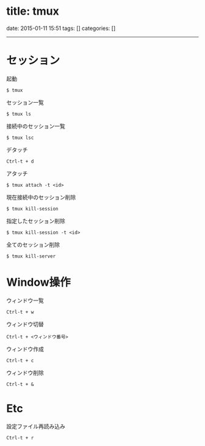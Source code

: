 title: tmux
==========
date: 2015-01-11 15:51
tags: []
categories: []
- - -

# セッション

起動
```
$ tmux
```
セッション一覧
```
$ tmux ls
```
接続中のセッション一覧
```
$ tmux lsc
```
デタッチ
```
Ctrl-t + d
```
アタッチ
```
$ tmux attach -t <id>
```
現在接続中のセッション削除
```
$ tmux kill-session
```
指定したセッション削除
```
$ tmux kill-session -t <id>
```
全てのセッション削除
```
$ tmux kill-server
```

# Window操作

ウィンドウ一覧
```
Ctrl-t + w
```
ウィンドウ切替
```
Ctrl-t + <ウィンドウ番号>
```
ウィンドウ作成
```
Ctrl-t + c
```
ウィンドウ削除
```
Ctrl-t + &
```
# Etc

設定ファイル再読み込み
```
Ctrl-t + r
```
